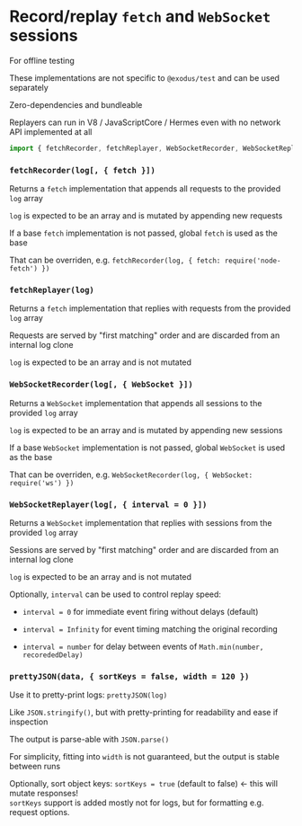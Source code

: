 # Record/replay `fetch` and `WebSocket` sessions

For offline testing

These implementations are not specific to `@exodus/test` and can be used separately

Zero-dependencies and bundleable

Replayers can run in V8 / JavaScriptCore / Hermes even with no network API implemented at all

```js
import { fetchRecorder, fetchReplayer, WebSocketRecorder, WebSocketReplayer, prettyJSON } from ...
```

### `fetchRecorder(log[, { fetch }])`

Returns a `fetch` implementation that appends all requests to the provided `log` array

`log` is expected to be an array and is mutated by appending new requests

If a base `fetch` implementation is not passed, global `fetch` is used as the base

That can be overriden, e.g. `fetchRecorder(log, { fetch: require('node-fetch') })`

### `fetchReplayer(log)`

Returns a `fetch` implementation that replies with requests from the provided `log` array

Requests are served by "first matching" order and are discarded from an internal log clone

`log` is expected to be an array and is not mutated

### `WebSocketRecorder(log[, { WebSocket }])`

Returns a `WebSocket` implementation that appends all sessions to the provided `log` array

`log` is expected to be an array and is mutated by appending new sessions

If a base `WebSocket` implementation is not passed, global `WebSocket` is used as the base

That can be overriden, e.g. `WebSocketRecorder(log, { WebSocket: require('ws') })`

### `WebSocketReplayer(log[, { interval = 0 }])`

Returns a `WebSocket` implementation that replies with sessions from the provided `log` array

Sessions are served by "first matching" order and are discarded from an internal log clone

`log` is expected to be an array and is not mutated

Optionally, `interval` can be used to control replay speed:

- `interval = 0` for immediate event firing without delays (default)

- `interval = Infinity` for event timing matching the original recording

- `interval = number` for delay between events of `Math.min(number, recorededDelay)`

### `prettyJSON(data, { sortKeys = false, width = 120 })`

Use it to pretty-print logs: `prettyJSON(log)`

Like `JSON.stringify()`, but with pretty-printing for readability and ease if inspection

The output is parse-able with `JSON.parse()`

For simplicity, fitting into `width` is not guaranteed, but the output is stable between runs

Optionally, sort object keys: `sortKeys = true` (default to false) <- this will mutate responses!\
`sortKeys` support is added mostly not for logs, but for formatting e.g. request options.
